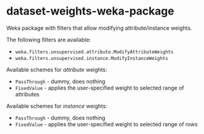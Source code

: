 dataset-weights-weka-package
============================

Weka package with filters that allow modifying attribute/instance weights.

The following filters are available:
* `weka.filters.unsupervised.attribute.ModifyAttributeWeights`
* `weka.filters.unsupervised.instance.ModifyInstanceWeights`

Available schemes for *attribute* weights:
* `PassThrough` - dummy, does nothing
* `FixedValue` - applies the user-specified weight to selected range of attributes  

Available schemes for *instance* weights:
* `PassThrough` - dummy, does nothing
* `FixedValue` - applies the user-specified weight to selected range of rows  
